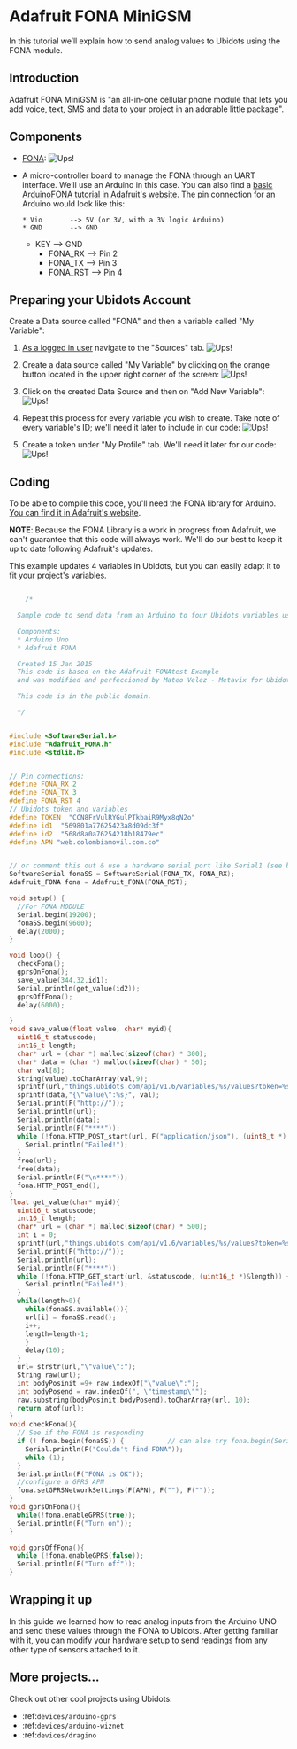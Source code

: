 # Adafruit FONA MiniGSM

In this tutorial we’ll explain how to send analog values to Ubidots using the FONA module.

## Introduction

Adafruit FONA MiniGSM is "an all-in-one cellular phone module that lets you add voice, text, SMS and data to your project in an adorable little package".

## Components

* [FONA](http://www.adafruit.com/product/1963):
	![Ups!](../images/devices/fona.png)
    
* A micro-controller board to manage the FONA through an UART interface. We’ll use an Arduino in this case. You can also find a [basic ArduinoFONA tutorial in Adafruit's website](http://www.adafruit.com/product/1963). The pin connection for an Arduino would look like this:

	  * Vio       --> 5V (or 3V, with a 3V logic Arduino)
	  * GND       --> GND
    * KEY  --> GND 
	  * FONA_RX   --> Pin 2
	  * FONA_TX   --> Pin 3
	  * FONA_RST  --> Pin 4
	  
 
## Preparing your Ubidots Account

Create a Data source called "FONA" and then a variable called "My Variable":

1. [As a logged in user](http://app.ubidots.com/accounts/signin/) navigate to the "Sources" tab.
	![Ups!](../images/devices/sources.png)
    
2. Create a data source called "My Variable" by clicking on the orange button located in the upper right corner of the screen:
	![Ups!](../images/devices/new-source.png)
    
3. Click on the created Data Source and then on "Add New Variable":
	![Ups!](../images/devices/fona_newvar.png)
    
4. Repeat this process for every variable you wish to create. Take note of every variable's ID; we'll need it later to include in our code:
	![Ups!](../images/devices/fona-id.png)
    
5. Create a token under "My Profile" tab. We'll need it later for our code:
	![Ups!](../images/devices/electricimp_token.png)
    
## Coding

To be able to compile this code, you'll need the FONA library for Arduino. [You can find it in Adafruit's website](https://learn.adafruit.com/adafruit-fona-mini-gsm-gprs-cellular-phone-module/arduino-test#download-adafruit-fona).

**NOTE**: Because the FONA Library is a work in progress from Adafruit, we can't guarantee that this code will always work. We'll do our best to keep it up to date following Adafruit's updates.

This example updates 4 variables in Ubidots, but you can easily adapt it to fit your project's variables.

```c++

	/*

  Sample code to send data from an Arduino to four Ubidots variables using the Adafruit's FONA

  Components:
  * Arduino Uno
  * Adafruit FONA

  Created 15 Jan 2015
  This code is based on the Adafruit FONAtest Example
  and was modified and perfeccioned by Mateo Velez - Metavix for Ubidots.

  This code is in the public domain.

  */


#include <SoftwareSerial.h>
#include "Adafruit_FONA.h"
#include <stdlib.h>


// Pin connections:
#define FONA_RX 2
#define FONA_TX 3
#define FONA_RST 4
// Ubidots token and variables
#define TOKEN  "CCN8FrVulRYGulPTkbaiR9Myx8qN2o"
#define id1  "569801a77625423a8d09dc3f"
#define id2  "568d8a0a76254218b18479ec"
#define APN "web.colombiamovil.com.co"


// or comment this out & use a hardware serial port like Serial1 (see below)
SoftwareSerial fonaSS = SoftwareSerial(FONA_TX, FONA_RX);
Adafruit_FONA fona = Adafruit_FONA(FONA_RST);

void setup() {
  //For FONA MODULE
  Serial.begin(19200);
  fonaSS.begin(9600);
  delay(2000);
}

void loop() {
  checkFona();
  gprsOnFona();
  save_value(344.32,id1);
  Serial.println(get_value(id2));
  gprsOffFona();
  delay(6000);

}
void save_value(float value, char* myid){
  uint16_t statuscode;
  int16_t length;
  char* url = (char *) malloc(sizeof(char) * 300);
  char* data = (char *) malloc(sizeof(char) * 50);
  char val[8];
  String(value).toCharArray(val,9);
  sprintf(url,"things.ubidots.com/api/v1.6/variables/%s/values?token=%s", myid, TOKEN);
  sprintf(data,"{\"value\":%s}", val);  
  Serial.print(F("http://"));
  Serial.println(url);
  Serial.println(data);
  Serial.println(F("****"));
  while (!fona.HTTP_POST_start(url, F("application/json"), (uint8_t *) data, strlen(data), &statuscode, (uint16_t *)&length)) {
    Serial.println("Failed!");
  }
  free(url);
  free(data);
  Serial.println(F("\n****"));
  fona.HTTP_POST_end();
}
float get_value(char* myid){
  uint16_t statuscode;
  int16_t length;
  char* url = (char *) malloc(sizeof(char) * 500);
  int i = 0;
  sprintf(url,"things.ubidots.com/api/v1.6/variables/%s/values?token=%s&page_size=1", myid, TOKEN);
  Serial.print(F("http://"));
  Serial.println(url);
  Serial.println(F("****"));
  while (!fona.HTTP_GET_start(url, &statuscode, (uint16_t *)&length)) {
    Serial.println("Failed!");
  }
  while(length>0){
    while(fonaSS.available()){
    url[i] = fonaSS.read();
    i++;
    length=length-1;
    }
    delay(10);
  }
  url= strstr(url,"\"value\":");
  String raw(url);
  int bodyPosinit =9+ raw.indexOf("\"value\":");
  int bodyPosend = raw.indexOf(", \"timestamp\"");
  raw.substring(bodyPosinit,bodyPosend).toCharArray(url, 10);
  return atof(url);  
}
void checkFona(){
  // See if the FONA is responding
  if (! fona.begin(fonaSS)) {           // can also try fona.begin(Serial1)
    Serial.println(F("Couldn't find FONA"));
    while (1);
  }
  Serial.println(F("FONA is OK"));
  //configure a GPRS APN
  fona.setGPRSNetworkSettings(F(APN), F(""), F(""));
}
void gprsOnFona(){
  while(!fona.enableGPRS(true));
  Serial.println(F("Turn on"));
}

void gprsOffFona(){
  while (!fona.enableGPRS(false));
  Serial.println(F("Turn off"));
}

```


## Wrapping it up

In this guide we learned how to read analog inputs from the Arduino UNO and send these values through the FONA to Ubidots. After getting familiar with it, you can modify your hardware setup to send readings from any other type of sensors attached to it.

## More projects...

Check out other cool projects using Ubidots:
 
* :ref:`devices/arduino-gprs`
* :ref:`devices/arduino-wiznet`
* :ref:`devices/dragino`
